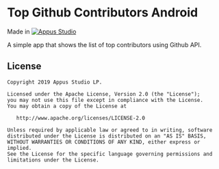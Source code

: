Top Github Contributors Android
=====================


Made in [![Appus Studio](https://github.com/appus-studio/top-github-contributors-android/blob/master/image/appus.png)](https://appus.software)

A simple app that shows the list of top contributors using Github API.

License
--------

    Copyright 2019 Appus Studio LP.

    Licensed under the Apache License, Version 2.0 (the "License");
    you may not use this file except in compliance with the License.
    You may obtain a copy of the License at

       http://www.apache.org/licenses/LICENSE-2.0

    Unless required by applicable law or agreed to in writing, software
    distributed under the License is distributed on an "AS IS" BASIS,
    WITHOUT WARRANTIES OR CONDITIONS OF ANY KIND, either express or implied.
    See the License for the specific language governing permissions and
    limitations under the License.
